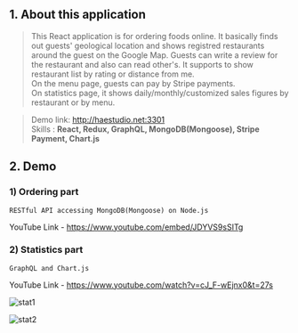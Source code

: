 ## 1. About this application  
 >This React application is for ordering foods online. It basically finds out guests' geological location and shows registred restaurants around the guest on the Google Map. Guests can write a review for the restaurant and also can read other's. It supports to show restaurant list by rating or distance from me.  
 >On the menu page, guests can pay by Stripe payments.  
 >On statistics page, it shows daily/monthly/customized sales figures by restaurant or by menu.  
  
 >Demo link: <http://haestudio.net:3301>  
 >Skills : **React, Redux, GraphQL, MongoDB(Mongoose), Stripe Payment, Chart.js**
## 2. Demo
###  1) Ordering part
    RESTful API accessing MongoDB(Mongoose) on Node.js  
YouTube Link - <https://www.youtube.com/embed/JDYVS9sSITg>


###  2) Statistics part
    GraphQL and Chart.js
YouTube Link - <https://www.youtube.com/watch?v=cJ_F-wEjnx0&t=27s>

![stat1](https://user-images.githubusercontent.com/26329771/51081453-c6b6a780-16bd-11e9-8dc2-7d40f317915e.gif)

![stat2](https://user-images.githubusercontent.com/26329771/51081465-eb128400-16bd-11e9-9451-86a8c3dff61e.gif)

